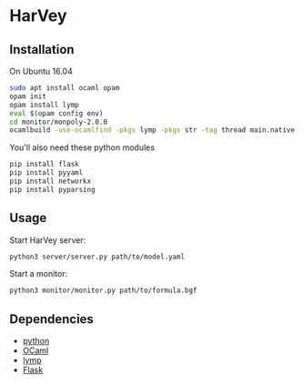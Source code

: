 # HarVey


## Installation

On Ubuntu 16.04

```sh
sudo apt install ocaml opam
opam init
opam install lymp
eval $(opam config env)
cd monitor/monpoly-2.0.0
ocamlbuild -use-ocamlfind -pkgs lymp -pkgs str -tag thread main.native && ./main.native
```

You'll also need these python modules

```sh
pip install flask
pip install pyyaml
pip install networkx
pip install pyparsing
```


## Usage

Start HarVey server:

```sh
python3 server/server.py path/to/model.yaml
```

Start a monitor:

```sh
python3 monitor/monitor.py path/to/formula.bgf
```



## Dependencies

- [python](https://www.python.org/)
- [OCaml](https://ocaml.org/)
- [lymp](https://github.com/dbousque/lymp)
- [Flask](http://flask.pocoo.org/)
